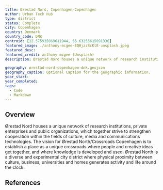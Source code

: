 ```yaml
---
title: Ørestad Nord, Copenhagen-Copenhagen
author: Urban Tech Hub
type: district
status: Complete
city: Copenhagen
country: Denmark
country_code: DNK
centroid: [12.575935069611944, 55.63255615091336]
featured_image: ./anthony-mcgee-EQHjzzBcKlE-unsplash.jpeg
featured_desc:
featured_credit: anthony mcgee (Unsplash)
description: Ørestad Nord houses a unique network of research institutions, private enterprises and public organizations, which together strive to strengthen cooperation within the fields of culture, media and communications technologies. The vision for Ørestad North/Crossroads Copenhagen is to establish a place as a unique crossroads where people and creative ideas get together, and where knowledge is developed and used. Ørestad North is a diverse and experimental city district where physical proximity between culture, business, universities and homes generates activity and life around the clock.

geography: ørestad-nord-copenhagen-dnk.geojson
geography_caption: Optional Caption for the geographic information.
year_start:
year_completed:
tags:
  - Code
  - Markdown
---
```


## Overview

Ørestad Nord houses a unique network of research institutions, private enterprises and public organizations, which together strive to strengthen cooperation within the fields of culture, media and communications technologies. The vision for Ørestad North/Crossroads Copenhagen is to establish a place as a unique crossroads where people and creative ideas get together, and where knowledge is developed and used. Ørestad North is a diverse and experimental city district where physical proximity between culture, business, universities and homes generates activity and life around the clock.

## References
